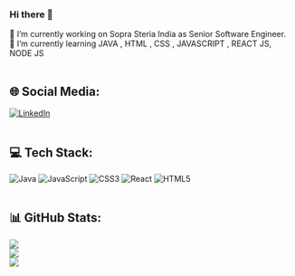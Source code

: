 ### Hi there 👋

🔭 I’m currently working on Sopra Steria India as Senior Software Engineer.
<br>
🌱 I’m currently learning JAVA , HTML , CSS , JAVASCRIPT , REACT JS, NODE JS
<br><br>

## 🌐 Social Media:
[![LinkedIn](https://img.shields.io/badge/LinkedIn-%230077B5.svg?logo=linkedin&logoColor=white)](https://linkedin.com/in/https://www.linkedin.com/in/babu2091)
<br><br>
## 💻 Tech Stack:
![Java](https://img.shields.io/badge/java-%23ED8B00.svg?style=for-the-badge&logo=java&logoColor=white) ![JavaScript](https://img.shields.io/badge/javascript-%23323330.svg?style=for-the-badge&logo=javascript&logoColor=%23F7DF1E) ![CSS3](https://img.shields.io/badge/css3-%231572B6.svg?style=for-the-badge&logo=css3&logoColor=white) ![React](https://img.shields.io/badge/react-%2320232a.svg?style=for-the-badge&logo=react&logoColor=%2361DAFB) ![HTML5](https://img.shields.io/badge/html5-%23E34F26.svg?style=for-the-badge&logo=html5&logoColor=white)
<br><br>
## 📊 GitHub Stats:
![](https://github-readme-stats.vercel.app/api?username=babu-r&theme=dark&hide_border=false&include_all_commits=true&count_private=true)<br/>
![](https://github-readme-streak-stats.herokuapp.com/?user=babu-r&theme=dark&hide_border=false)<br/>
![](https://github-readme-stats.vercel.app/api/top-langs/?username=babu-r&theme=dark&hide_border=false&include_all_commits=true&count_private=true&layout=compact)


<!--
**babu-r/babu-r** is a ✨ _special_ ✨ repository because its `README.md` (this file) appears on your GitHub profile.

Here are some ideas to get you started:

- 🔭 I’m currently working on ...
- 🌱 I’m currently learning ...
- 👯 I’m looking to collaborate on ...
- 🤔 I’m looking for help with ...
- 💬 Ask me about ...
- 📫 How to reach me: ...
- 😄 Pronouns: ...
- ⚡ Fun fact: ...
(https://visitcount.itsvg.in/api?id=babu-r&icon=0&color=0)](https://visitcount.itsvg.in)
-->
